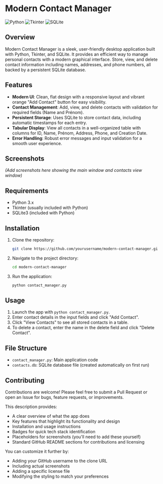 

# Modern Contact Manager

![Python](https://img.shields.io/badge/Python-3.x-blue.svg)
![Tkinter](https://img.shields.io/badge/Tkinter-GUI-green.svg)
![SQLite](https://img.shields.io/badge/SQLite-Database-lightgrey.svg)

## Overview

Modern Contact Manager is a sleek, user-friendly desktop application built with Python, Tkinter, and SQLite. It provides an efficient way to manage personal contacts with a modern graphical interface. Store, view, and delete contact information including names, addresses, and phone numbers, all backed by a persistent SQLite database.

## Features

- **Modern UI**: Clean, flat design with a responsive layout and vibrant orange "Add Contact" button for easy visibility.
- **Contact Management**: Add, view, and delete contacts with validation for required fields (Name and Prénom).
- **Persistent Storage**: Uses SQLite to store contact data, including automatic timestamps for each entry.
- **Tabular Display**: View all contacts in a well-organized table with columns for ID, Name, Prénom, Address, Phone, and Creation Date.
- **Error Handling**: Robust error messages and input validation for a smooth user experience.

## Screenshots

*(Add screenshots here showing the main window and contacts view window)*

## Requirements

- Python 3.x
- Tkinter (usually included with Python)
- SQLite3 (included with Python)

## Installation

1. Clone the repository:
   ```bash
   git clone https://github.com/yourusername/modern-contact-manager.git
   ```
2. Navigate to the project directory:
   ```bash
   cd modern-contact-manager
   ```
3. Run the application:
   ```bash
   python contact_manager.py
   ```

## Usage

1. Launch the app with `python contact_manager.py`.
2. Enter contact details in the input fields and click "Add Contact".
3. Click "View Contacts" to see all stored contacts in a table.
4. To delete a contact, enter the name in the delete field and click "Delete Contact".

## File Structure

- `contact_manager.py`: Main application code
- `contacts.db`: SQLite database file (created automatically on first run)

## Contributing

Contributions are welcome! Please feel free to submit a Pull Request or open an Issue for bugs, feature requests, or improvements.


This description provides:
- A clear overview of what the app does
- Key features that highlight its functionality and design
- Installation and usage instructions
- Badges for quick tech stack identification
- Placeholders for screenshots (you'll need to add these yourself)
- Standard GitHub README sections for contributions and licensing

You can customize it further by:
- Adding your GitHub username to the clone URL
- Including actual screenshots
- Adding a specific license file
- Modifying the styling to match your preferences

